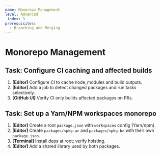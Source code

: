 ```yaml
---
name: Monorepo Management
level: Advanced
_index: 3
prerequisites:
  - Branching and Merging
---
```


# Monorepo Management

## Task: Configure CI caching and affected builds

1. **[Editor]** Configure CI to cache node_modules and build outputs.
2. **[Editor]** Add a job to detect changed packages and run tasks selectively.
3. **[GitHub UI]** Verify CI only builds affected packages on PRs.

## Task: Set up a Yarn/NPM workspaces monorepo

1. **[Editor]** Create a root `package.json` with `workspaces` config (Yarn/npm).
2. **[Editor]** Create `packages/<pkg-a>` and `packages/<pkg-b>` with their own `package.json`.
3. **[Terminal]** Install deps at root; verify hoisting.
4. **[Editor]** Add a shared library used by both packages.


